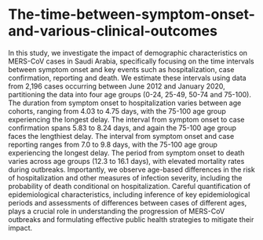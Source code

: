 # The-time-between-symptom-onset-and-various-clinical-outcomes
In this study, we investigate the impact of demographic characteristics on MERS-CoV cases in Saudi Arabia, specifically focusing on the time intervals between symptom onset and key events such as hospitalization, case confirmation, reporting and death. We estimate these intervals using data from 2,196 cases occurring between June 2012 and January 2020, partitioning the data into four age groups (0-24, 25-49, 50-74 and 75-100). The duration from symptom onset to hospitalization varies between age cohorts, ranging from 4.03 to 4.75 days, with the 75-100 age group experiencing the longest delay. The interval from symptom onset to case confirmation spans 5.83 to 8.24 days, and again the 75-100 age group faces the lengthiest delay. The interval from symptom onset and case reporting ranges from 7.0 to 9.8 days, with the 75-100 age group experiencing the longest delay. The period from symptom onset to death varies across age groups (12.3 to 16.1 days), with elevated mortality rates during outbreaks. Importantly, we observe age-based differences in the risk of hospitalization and other measures of infection severity, including the probability of death conditional on hospitalization. Careful quantification of epidemiological characteristics, including inference of key epidemiological periods and assessments of differences between cases of different ages, plays a crucial role in understanding the progression of MERS-CoV outbreaks and formulating effective public health strategies to mitigate their impact.
